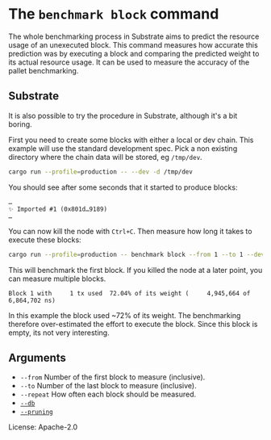 # The `benchmark block` command

The whole benchmarking process in Substrate aims to predict the resource usage of an unexecuted block. This command
measures how accurate this prediction was by executing a block and comparing the predicted weight to its actual resource
usage. It can be used to measure the accuracy of the pallet benchmarking.

## Substrate

It is also possible to try the procedure in Substrate, although it's a bit boring.

First you need to create some blocks with either a local or dev chain. This example will use the standard development
spec. Pick a non existing directory where the chain data will be stored, eg `/tmp/dev`.
```sh
cargo run --profile=production -- --dev -d /tmp/dev
```
You should see after some seconds that it started to produce blocks:
```pre
…
✨ Imported #1 (0x801d…9189)
…
```
You can now kill the node with `Ctrl+C`. Then measure how long it takes to execute these blocks:
```sh
cargo run --profile=production -- benchmark block --from 1 --to 1 --dev -d /tmp/dev --pruning archive
```
This will benchmark the first block. If you killed the node at a later point, you can measure multiple blocks.
```pre
Block 1 with     1 tx used  72.04% of its weight (     4,945,664 of      6,864,702 ns)
```

In this example the block used ~72% of its weight. The benchmarking therefore over-estimated the effort to execute the
block. Since this block is empty, its not very interesting.

## Arguments

- `--from` Number of the first block to measure (inclusive).
- `--to` Number of the last block to measure (inclusive).
- `--repeat` How often each block should be measured.
- [`--db`]
- [`--pruning`]

License: Apache-2.0

<!-- LINKS -->

[`--db`]: ../shared/README.md#arguments
[`--pruning`]: ../shared/README.md#arguments
